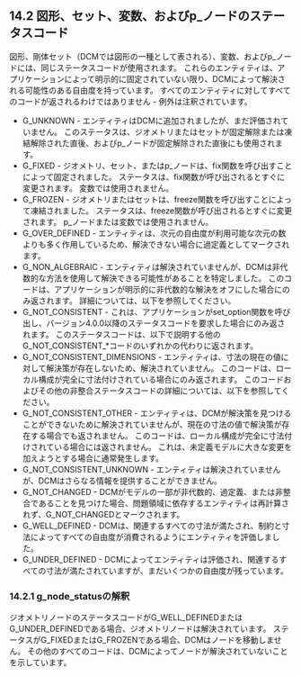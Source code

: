 ## 14.2 図形、セット、変数、およびp\_ノードのステータスコード

図形、剛体セット（DCMでは図形の一種として表される）、変数、およびp\_ノードには、同じステータスコードが使用されます。
これらのエンティティは、アプリケーションによって明示的に固定されていない限り、DCMによって解決される可能性のある自由度を持っています。
すべてのエンティティに対してすべてのコードが返されるわけではありません - 例外は注釈されています。

- G\_UNKNOWN \- エンティティはDCMに追加されましたが、まだ評価されていません。
このステータスは、ジオメトリまたはセットが固定解除または凍結解除された直後、およびp\_ノードが固定解除された直後にも使用されます。
- G\_FIXED \- ジオメトリ、セット、またはp\_ノードは、fix関数を呼び出すことによって固定されました。
ステータスは、fix関数が呼び出されるとすぐに変更されます。
変数では使用されません。
- G\_FROZEN \- ジオメトリまたはセットは、freeze関数を呼び出すことによって凍結されました。
ステータスは、freeze関数が呼び出されるとすぐに変更されます。
p\_ノードまたは変数では使用されません。
- G\_OVER\_DEFINED \- エンティティは、次元の自由度が利用可能な次元の数よりも多く作用しているため、解決できない場合に過定義としてマークされます。
- G\_NON\_ALGEBRAIC \- エンティティは解決されていませんが、DCMは非代数的な方法を使用して解決できる可能性があることを特定しました。
このコードは、アプリケーションが明示的に非代数的な解決をオフにした場合にのみ返されます。
詳細については、以下を参照してください。
- G\_NOT\_CONSISTENT \- これは、アプリケーションがset\_option関数を呼び出し、バージョン4.0.0以降のステータスコードを要求した場合にのみ返されます。
このステータスコードは、以下で説明する他のG\_NOT\_CONSISTENT\_\*コードのいずれかの代わりに返されます。
- G\_NOT\_CONSISTENT\_DIMENSIONS \- エンティティは、寸法の現在の値に対して解決策が存在しないため、解決されていません。
このコードは、ローカル構成が完全に寸法付けされている場合にのみ返されます。
このコードおよびその他の非整合ステータスコードの詳細については、以下を参照してください。
- G\_NOT\_CONSISTENT\_OTHER \- エンティティは、DCMが解決策を見つけることができないために解決されていませんが、現在の寸法の値で解決策が存在する場合でも返されません。
このコードは、ローカル構成が完全に寸法付けされている場合には返されません。
これは、未定義モデルに大きな変更を加えようとする場合に通常発生します。
- G\_NOT\_CONSISTENT\_UNKNOWN \- エンティティは解決されていませんが、DCMはさらなる情報を提供することができません。
- G\_NOT\_CHANGED \- DCMがモデルの一部が非代数的、過定義、または非整合であることを見つけた場合、問題領域に依存するエンティティは再計算されず、G\_NOT\_CHANGEDとマークされます。
- G\_WELL\_DEFINED \- DCMは、関連するすべての寸法が満たされ、制約と寸法によってすべての自由度が消費されるようにエンティティを評価しました。
- G\_UNDER\_DEFINED \- DCMによってエンティティは評価され、関連するすべての寸法が満たされていますが、まだいくつかの自由度が残っています。

### 14.2.1 g\_node\_statusの解釈

ジオメトリノードのステータスコードがG\_WELL\_DEFINEDまたはG\_UNDER\_DEFINEDである場合、ジオメトリノードは解決されています。
ステータスがG\_FIXEDまたはG\_FROZENである場合、DCMはノードを移動しません。
その他のすべてのコードは、DCMによってノードが解決されていないことを示しています。
